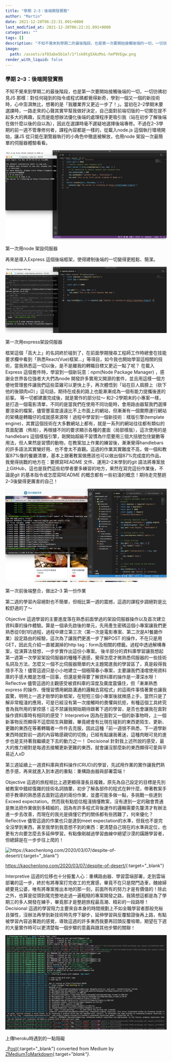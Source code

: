 ```yaml
---
title: "學期 2–3：後端開發實務"
author: "Martin"
date: 2021-12-20T06:22:31.091+0000
last_modified_at: 2021-12-20T06:22:31.091+0000
categories: ""
tags: []
description: "不知不覺來到學期二的最後階段，也是第一次要開始接觸後端的一切，一切彷彿初見JS…"
image:
  path: /assets/af03abe5b1e7/1*lsk0tg5XAzMxL-heP9VEgw.png
render_with_liquid: false
---
```


### 學期 2–3：後端開發實務

不知不覺來到學期二的最後階段，也是第一次要開始接觸後端的一切，一切彷彿初見JS 那樣：對任何碰到的指令或程式碼都覺得新奇，學到一個又一個的新技術時，心中澎湃無比，想著的是「我離業界又更近一步了！」。當初在2–2學期末要選課時，一路走來的心聲其實早幫我做好決定，自己面對前端切版的一切實在提不起多大的興趣，反而是能想辦法優化後端的處理程序更吸引我（站在初步了解後端在做什麼以後的自以為），因此在選課時毫不遲疑地選擇後端專修。不過在2–3學期的前一週不管專修何者，課程內容都是一樣的，從載入node\.js 這個執行環境開始，讓JS 從只能在瀏覽器執行的小角色中徹底被解放，也用node 架設一次最簡單的伺服器體驗看看。


![第一次用node 架設伺服器](/assets/af03abe5b1e7/1*lsk0tg5XAzMxL-heP9VEgw.png)

第一次用node 架設伺服器

再來是導入Express 這個後端框架，使得建制後端的一切變得更輕鬆、簡潔。


![第一次用express架設伺服器](/assets/af03abe5b1e7/1*TxK5zvKavKKu5KNxVBCaMw.png)

第一次用express架設伺服器

框架這個「高大上」的名詞終於碰到了，在前面學期搜尋工程師工作時總會在技能要求欄中看到「熟悉React\(Vue\)框架…」等項目，如今我也開始學習這相關的技術，當我熟悉這一切以後，是不是離我的轉職目標又更近一點了呢？
在載入Express 這個套件時，學習到一個新玩意：npm\(Node Package Manager\) ，感謝全世界各位強者大大們為node 開發許多實用又開源的套件，並且用這樣一個方便地管理套件讓我們這些菜雞可以更快上手，再次體悟到「站在巨人肩膀上（砍下他的後頸肉xD）」這句話，期待在成長的路上也能漸漸成為一個有能力提攜後進的前輩。
等一切都建置完成後，就是實作的部分拉～ 和2–2學期末的小專案一樣，是打造一個電影清單，不同的是當我們在使用不同功能時，會用路由器幫我們選擇要渲染的檔案，儘管豐富度遠遠比不上市面上的網站，但漸漸有一個實際運行網站的架構是轉職仔的成就感來源呀！過程中學習到一個新技術：樣版引擎\(template engine\)，其實這個技術在大多數網站上都有，就是一系列的網站往往都有類似的頁面配置（佈局），再根據不同的要求顯示各種的畫面（局部樣版），這次使用的是handlebars 這個樣版引擎，剛開始超級不習慣為什麼要用三個大括號包住變數等用法，但人果然是習慣的動物，在教案加上作業的練習後，漸漸覺得handlebars 的許多語法其實蠻好用、也不會太不直觀。這週的作業其實難度不高，做一個和教案87%像的餐廳清單，基本上跟著教案做應該也可以做出個87%完成度的作品，我覺得挑戰的地方在：要撰寫README 文件、運用2–2末學到的git 語法將專案放上GitHub，這也是我們這些初學者要多練習的地方，果然在寫完這份作業後，不論是git 的基本指令或怎麼寫README 的概念都有一些初淺的概念！期待走完整趟2–3後變得更厲害的自己！


![第一次前後端整合，做出2–3 第一份作業](/assets/af03abe5b1e7/1*lStXIeRnpGPpkc-u1Pw13w.png)

第一次前後端整合，做出2–3 第一份作業

第二週的學習內容絕對也不簡單，但相比第一週的震撼，這週的課程步調絕對是比較舒適的了～

Objective
這週學習的主要進度落在熟悉前面學過的架設伺服器操作以及首次建立資料庫的操作體驗。算是一個承先啟後的單元，先用產生密碼這個小專案讓我們更熟悉從0到1的過程，過程中建立第三次（第一次是電影專案、第二次是A1餐廳作業）設定路由的經驗，這次為了讓我們更進一步了解POST 的操作，不在只是用GET，因此先介紹一直被漏掉的http tag：form及相關的標籤。過程中透過解構專案，從演算法發想，一步步實作出這份小專案。
後半部分的資料庫學習讓我想起第一週第一次學習架設伺服器的種種不適感，覺得怎麼才微熟悉伺服器的一些技術名詞及方法，怎麼又一個不比伺服器簡單的大主題闖進我的學習區了，真是殺得我措手不及！儘管這週只是小小地建立一個極陽春小專案，主要讓我們淺嚐使用資料庫的手感大概是怎樣一回事，但還是覺得要了解資料庫的操作是一潭深水呀！
Reflective
儘管這週的主觀感受被資料庫的深度及廣度震懾住，但「漸漸熟悉express 的操作、慢慢習慣用網路溝通的邏輯去寫程式」的這兩件事情著實也讓我震驚，明明上一週才剛學的新框架，在短短三個小專案後就微感上手，當然只是了解非常粗淺的應用，可是已經沒有第一次接觸時的畏懼與抗拒，有種這個工具終究會為我所用的掌控感！這不禁讓我開始期待跟著下週的學習，是否也會讓我在面對操作資料庫時有相同的感受？
Interpretive
因為在面對又一個的新事物時，上一個新事物反而顯得不這麼陌生與艱難，畢竟總會有比現在碰到的東西更陌生、更新、更難的東西在等著轉職者一件件去克服，因此這種「前一週很不熟悉，下一週學新東西時就對前一週的內容略感親切的切換」已經有點讓我著迷，這種肉眼可見的進步也是支持著我繼續走下去的動力之一！
Decisional
針對我上述所說的感受，最大的推力絕對是每週去接觸更新更難的東西，就會讓沒那麼新的東西顯得可愛與平易近人xD

第三週延續上一週資料庫與資料操作\(CRUD\)的學習，先試用作業的實作讓我們熟悉手感，再來就進入到本週的重點：重構路由器與部署雲端！

Objective
這週的旅程相比上週更顯得漫長且複雜，原先為自己設定的目標是先別被教案中錯綜復雜的技術名詞搞暈，初步了解各部件的程式在幹什麼，帶著教案手把手教導的熟悉感去面對這週的兩份作業，並盡可能多做一點，多挑戰一些達到Exceed expectation。然而我有點低估粗淺搞懂教案，沒有達到一定的融會貫通是無法把作業做到多精細的，因為有許多程式背後運作的邏輯需要先釐清才有辦法進一步去改善，而現在的我光是搞懂它們的關係都有些困難了，何來優化？
Reflective
儘管這週的作業也只是達到meet expectation的水準，但我也不是完全沒學到東西，甚至我學到我意想不到的東西：更清楚自己現在的水準與定位，也更有方向要怎麼去多延伸學習。有點像剛越過學習曲線中絕望沙漠的蹣跚學習者，但總歸是在一步步往上爬的！


![[https://kaochenlong\.com/2020/03/07/despite\-of\-desert/](https://kaochenlong.com/2020/03/07/despite-of-desert/){:target="_blank"}](https://miro.medium.com/max/1400/1*4ZvBBkIFsImTgd0VJSxDfA.png)

[https://kaochenlong\.com/2020/03/07/despite\-of\-desert/](https://kaochenlong.com/2020/03/07/despite-of-desert/){:target="_blank"}

Interpretive
這週的位移也十分振奮人心：重構路由器、學習雲端部署，走到雲端部署的這一步，終於有將專案打完收工的充實感，畢竟不在只是閉門造車，醜媳婦總要見公婆，唯有將專案推出本地的那一刻，前面所有的努力才是有價值的！除此之外，也算是從頭到尾完整地走過一遍粗糙的專案開發之路，我猜想這都是為了學期三的多人開發在練手，畢竟那才是整趟旅程最高潮、精彩的一段路呀！
Decisional
這週的學習阻力主要來自本身的時間規劃上不如全職學習者那般充裕且彈性，沒辦法再學到新技術時先停下腳步，延伸學習與反覆驗證後再上路，有點被學習內容追著跑的感覺，導致這週的許多東西我要再回頭反覆咀嚼，期望在下週的大量實作時可以更清楚每一個步驟的意義與跟其他步驟的關聯！


![上傳heroku時遇到的一點阻礙](/assets/af03abe5b1e7/1*3kBduLleQS897e0QMAWBuA.png)

上傳heroku時遇到的一點阻礙



_[Post](https://medium.com/@martin87713/%E5%AD%B8%E6%9C%9F-2-3-%E5%BE%8C%E7%AB%AF%E9%96%8B%E7%99%BC%E5%AF%A6%E5%8B%99-af03abe5b1e7){:target="_blank"} converted from Medium by [ZMediumToMarkdown](https://github.com/ZhgChgLi/ZMediumToMarkdown){:target="_blank"}._

